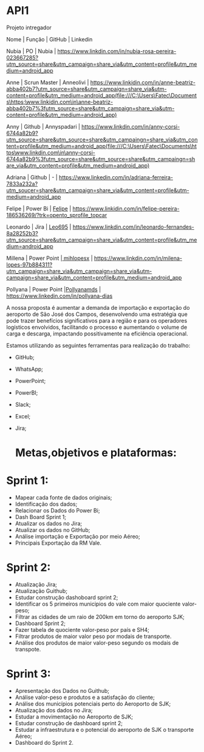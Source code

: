 # API1
Projeto intregador

Nome | Função | GitHub | Linkedin

Nubia | PO     | Nubia | <https://www.linkdin.com/in/nubia-rosa-pereira-023667285?utm_source=share&utm_campaign=share_via&utm_content=profile&utm_medium=android_app>

Anne | Scrun Master | Anneolivi | https://www.linkidin.com/in/anne-beatriz-abba402b7?utm_source=share&utm_campaign=share_via&utm-content=profile&utm_medium=android_app(file:///C:\Users\Fatec\Documents\https;\www.linkidin.com\in\anne-beatriz-abba402b7%3futm_source=share&utm_campaign=share_via&utm-content=profile&utm_medium=android_app)

Anny | Github | Annyspadari | https://www.linkdin.com/in/anny-corsi-6744a82b9?utm_source=share&utm_source=share&utm_campaingn=share_via&utm_content=profile&utm_medium=android_app(file:///C:\Users\Fatec\Documents\https\www.linkdin.com\in\anny-corsi-6744a82b9%3futm_source=share&utm_source=share&utm_campaingn=share_via&utm_content=profile&utm_medium=android_app)

Adriana | Github | - | https://www.linkedin.com/in/adriana-ferreira-7833a232a?utm_soucer=share&utm_campaign=share_via&utm_content=profile&utm-medium=android_app

Felipe | Power Bi | [Felipe](file:///C:\Users\Fatec\Documents\Felipe) | <https://www.linkidin.com/in/felipe-pereira-186536269/?trk=opento_sprofile_topcar>

Leonardo | Jira | [Leo695](file:///C:\Users\Fatec\Documents\Leo695) | <https://www.linkdin.com/in/leonardo-fernandes-8a28252b3?utm_source=share&utm_campaign=share_via&utm_content=profile&utm_medium=android_app>

Millena | Power Point |[ mihlopesx](file:///C:\Users\Fatec\Documents\|%20mihlopesx) | <https://www.linkdin.com/in/milena-lopes-97b884311?utm_campaign=share_via&utm_campaign=share_via&utm-campaign=share_via&utm_content=profile&utm_medium=android_app>

Pollyana | Power Point |[Pollyanamds](file:///C:\Users\Fatec\Documents\Pollyanamds) | <https://www.linkedin.com/in/pollyana-dias>


A nossa proposta é aumentar a demanda de importação e exportação do aeroporto de São José dos Campos, desenvolvendo uma estratégia que pode trazer benefícios significativos para a região e para os operadores logísticos envolvidos, facilitando o processo e aumentando o volume de carga e descarga, impactando possitivamente na eficiência operacional.

Estamos utilizando as seguintes ferramentas para realização do trabalho:

- GitHub;
- WhatsApp;
- PowerPoint;
- PowerBI;
- Slack;
- Excel;
- Jira;

  # Metas,objetivos e plataformas:

# Sprint 1:

- Mapear cada fonte de dados originais;
- Identificação dos dados;
- Relacionar os Dados do Power Bi;
- Dash Board Sprint 1;
- Atualizar os dados no Jira;
- Atualizar os dados no GitHub;
- Análise importação e Exportação por meio Aéreo;
- Principais Exportação da RM Vale.
 
# Sprint 2:

- Atualização Jira;
- Atualização Guithub;
- Estudar construção dashoboard sprint 2;
- Identificar os 5 primeiros municipios do vale com maior quociente valor-peso;
- Filtrar as cidades de um raio de 200km em torno do aeroporto SJK;
- Dashboard Sprint 2;
- Fazer tabela de quociente valor-peso por país e SH4;
- Filtrar produtos de maior valor peso por modais de transporte.
- Análise dos produtos de maior valor-peso segundo os modais de transpote.

# Sprint 3:

- Apresentação dos Dados no Guithub;
- Análise valor-peso e produtos e a satisfação do cliente;
- Análise dos municípios potenciais perto do Aeroporto de SJK;
- Atualização dos dados no Jira;
- Estudar a movimentação no Aeroporto de SJK;
- Estudar construção de dashboard sprint 2;
- Estudar a infraestrutura e o potencial do aeroporto de SJK o transporte Aéreo;
- Dashboard do Sprint 2.
